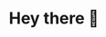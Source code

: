 <div align="center">
<h1> Hey there 👋 </h1>
<!-- <a href="https://www.buymeacoffee.com/devkenny" target="_blank"><img src="https://cdn.buymeacoffee.com/buttons/default-orange.png" alt="Buy Me A Coffee" height="41" width="174"></a> -->

